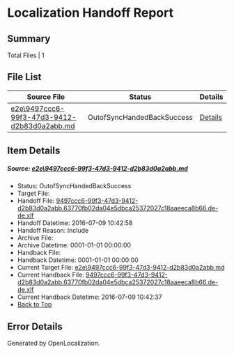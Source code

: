 # <a name='report-top'></a> Localization Handoff Report

## Summary
 Total Files | 1

## File List
 Source File | Status | Details 
 ----------- | ------ | ------- 
 [e2e\9497ccc6-99f3-47d3-9412-d2b83d0a2abb.md](https://github.com/OpenLocalizationTestOrg/oltest/blob/4389aaf2affe6d237a0157e90c9116001253f63e/e2e/9497ccc6-99f3-47d3-9412-d2b83d0a2abb.md) | OutofSyncHandedBackSuccess | [Details](#cbd2fecefccd22327c6352336a55a1fb57d1e1f23)

## Item Details
##### <a name='cbd2fecefccd22327c6352336a55a1fb57d1e1f23'></a> Source: [e2e\9497ccc6-99f3-47d3-9412-d2b83d0a2abb.md](https://github.com/OpenLocalizationTestOrg/oltest/blob/4389aaf2affe6d237a0157e90c9116001253f63e/e2e/9497ccc6-99f3-47d3-9412-d2b83d0a2abb.md)
* Status: OutofSyncHandedBackSuccess
* Target File: 
* Handoff File: [9497ccc6-99f3-47d3-9412-d2b83d0a2abb.63770fb02da04e5dbca25372027c18aaeeca8b66.de-de.xlf](https://github.com/OpenLocalizationTestOrg/olhandoff-e2e/blob/b404af8c59b791385a598be555ee6f142694cbae/ol-handoff/OpenLocalizationTestOrg/oltest-dede-fly/ci/ht/9497ccc6-99f3-47d3-9412-d2b83d0a2abb.63770fb02da04e5dbca25372027c18aaeeca8b66.de-de.xlf)
* Handoff Datetime: 2016-07-09 10:42:58
* Handoff Reason: Include
* Archive File: 
* Archive Datetime: 0001-01-01 00:00:00
* Handback File: 
* Handback Datetime: 0001-01-01 00:00:00
* Current Target File: [e2e\9497ccc6-99f3-47d3-9412-d2b83d0a2abb.md](https://github.com/OpenLocalizationTestOrg/oltest-dede-fly/blob/734ef0eb2a383a3751b72e0823975c4d8cb1ad1e/e2e/9497ccc6-99f3-47d3-9412-d2b83d0a2abb.md)
* Current Handback File: [9497ccc6-99f3-47d3-9412-d2b83d0a2abb.63770fb02da04e5dbca25372027c18aaeeca8b66.de-de.xlf](https://github.com/OpenLocalizationTestOrg/olhandback-e2e/blob/636641e79c2ee4dc11e242f8e73753b5abca5261/ol-handback/OpenLocalizationTestOrg/oltest-dede-fly/ci/ht/9497ccc6-99f3-47d3-9412-d2b83d0a2abb.63770fb02da04e5dbca25372027c18aaeeca8b66.de-de.xlf)
* Current Handback Datetime: 2016-07-09 10:42:37
* [Back to Top](#report-top)


## Error Details

Generated by OpenLocalization.
